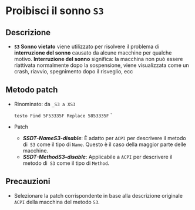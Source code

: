 # Proibisci il sonno `S3`

## Descrizione

- **`S3` Sonno vietato** viene utilizzato per risolvere il problema di **interruzione del sonno** causato da alcune macchine per qualche motivo. **Interruzione del sonno** significa: la macchina non può essere riattivata normalmente dopo la sospensione, viene visualizzata come un crash, riavvio, spegnimento dopo il risveglio, ecc

## Metodo patch

- Rinominato: da `_S3 a XS3`

    `` testo
    Find 5F53335F
    Replace 5853335F
    `` `

- Patch
    - ***SSDT-NameS3-disable***: È adatto per `ACPI` per descrivere il metodo di` S3` come il tipo di `Name`. Questo è il caso della maggior parte delle macchine.
    - ***SSDT-MethodS3-disable***: Applicabile a `ACPI` per descrivere il metodo di` S3` come il tipo di `Method`.

## Precauzioni

- Selezionare la patch corrispondente in base alla descrizione originale `ACPI` della macchina del metodo `S3`.
